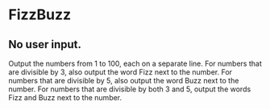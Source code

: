 # FizzBuzz

## No user input.
Output the numbers from 1 to 100, each on a separate line.
For numbers that are divisible by 3, also output the word Fizz next to the number.
For numbers that are divisible by 5, also output the word Buzz next to the number.
For numbers that are divisible by both 3 and 5, output the words Fizz and Buzz next to the number.
